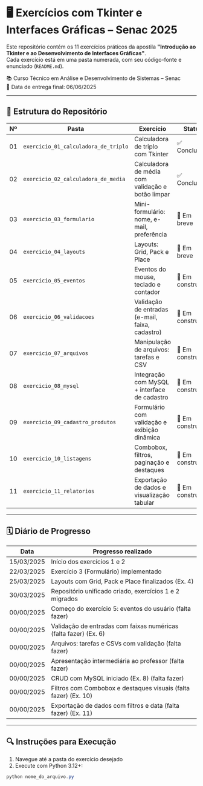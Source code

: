 # 🖥️ Exercícios com Tkinter e Interfaces Gráficas – Senac 2025

Este repositório contém os 11 exercícios práticos da apostila **"Introdução ao Tkinter e ao Desenvolvimento de Interfaces Gráficas"**.  
Cada exercício está em uma pasta numerada, com seu código-fonte e enunciado (`README.md`).

📚 Curso Técnico em Análise e Desenvolvimento de Sistemas – Senac  
📅 Data de entrega final: 06/06/2025

---

## 📂 Estrutura do Repositório

| Nº  | Pasta                                 | Exercício                                          | Status         |
|-----|----------------------------------------|----------------------------------------------------|----------------|
| 01  | `exercicio_01_calculadora_de_triplo`   | Calculadora de triplo com Tkinter                 | ✅ Concluído   |
| 02  | `exercicio_02_calculadora_de_media`    | Calculadora de média com validação e botão limpar | ✅ Concluído   |
| 03  | `exercicio_03_formulario`              | Mini-formulário: nome, e-mail, preferência         | 🚧 Em breve    |
| 04  | `exercicio_04_layouts`                 | Layouts: Grid, Pack e Place                       | 🚧 Em breve    |
| 05  | `exercicio_05_eventos`                 | Eventos do mouse, teclado e contador              | 🚧 Em construção |
| 06  | `exercicio_06_validacoes`              | Validação de entradas (e-mail, faixa, cadastro)   | 🚧 Em construção |
| 07  | `exercicio_07_arquivos`                | Manipulação de arquivos: tarefas e CSV            | 🚧 Em construção |
| 08  | `exercicio_08_mysql`                   | Integração com MySQL + interface de cadastro      | 🚧 Em construção |
| 09  | `exercicio_09_cadastro_produtos`       | Formulário com validação e exibição dinâmica      | 🚧 Em construção |
| 10  | `exercicio_10_listagens`               | Combobox, filtros, paginação e destaques          | 🚧 Em construção |
| 11  | `exercicio_11_relatorios`              | Exportação de dados e visualização tabular        | 🚧 Em construção |

---

## 🗓️ Diário de Progresso

| Data        | Progresso realizado                                  |
|-------------|------------------------------------------------------|
| 15/03/2025  | Início dos exercícios 1 e 2                          |
| 22/03/2025  | Exercício 3 (Formulário) implementado               |
| 25/03/2025  | Layouts com Grid, Pack e Place finalizados (Ex. 4)  |
| 30/03/2025  | Repositório unificado criado, exercícios 1 e 2 migrados |
| 00/00/2025  | Começo do exercício 5: eventos do usuário (falta fazer)          |
| 00/00/2025  | Validação de entradas com faixas numéricas (falta fazer)  (Ex. 6) |
| 00/00/2025  | Arquivos: tarefas e CSVs com validação   (falta fazer)           |
| 00/00/2025  | Apresentação intermediária ao professor  (falta fazer)            |
| 00/00/2025  | CRUD com MySQL iniciado (Ex. 8)     (falta fazer)                 |
| 00/00/2025  | Filtros com Combobox e destaques visuais (falta fazer)  (Ex. 10)  |
| 00/00/2025  | Exportação de dados com filtros e data (falta fazer)  (Ex. 11)     |

---

## 🔍 Instruções para Execução

1. Navegue até a pasta do exercício desejado
2. Execute com Python 3.12+:

```powershell
python nome_do_arquivo.py
